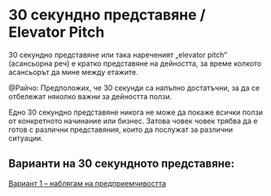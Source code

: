# 30 секундно представяне / Elevator Pitch

30 секундно представяне или така нареченият „elevator pitch“ (асансьорна реч) е кратко представяне на дейността, за време колкото асансьорът да мине между етажите. 

@Райчо: Предположих, че 30 секунди са напълно достатъчни, за да се отбележат няколко важни за дейността ползи.

Едно 30 секундно представяне никога не може да покаже всички ползи от конкретното начинание или бизнес. Затова човек човек трябва да е готов с различни представяния, които да послужат за различни ситуации.

## Варианти на 30 секундното представяне:

[Вариант 1 – наблягам на предприемчивостта](./Вариант_1_–_наблягам_на_предприемчивостта.md)



